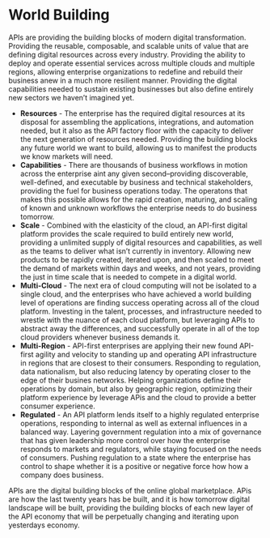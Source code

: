 # World Building
APIs are providing the building blocks of modern digital transformation. Providing the reusable, composable, and scalable units of value that are defining digital resources across every industry. Providing the ability to deploy and operate essential services across multiple clouds and multiple regions, allowing enterprise organizations to redefine and rebuild their business anew in a much more resilient manner. Providing the digital capabilities needed to sustain existing businesses but also define entirely new sectors we haven’t imagined yet.

- **Resources** - The enterprise has the required digital resources at its disposal for assembling the applications, integrations, and automation needed, but it also as the API factory floor with the capacity to deliver the next generation of resources needed. Providing the building blocks any future world we want to build, allowing us to manifest the products we know markets will need.
- **Capabilities** - There are thousands of business workflows in motion across the enterprise aint any given second–providing discoverable, well-defined, and executable by business and technical stakeholders, providing the fuel for business operations today. The operatons that makes this possible allows for the rapid creation, maturing, and scaling of known and unknown workflows the enterprise needs to do business tomorrow.
- **Scale** - Combined with the elasticity of the cloud, an API-first digital platform provides the scale required to build entirely new world, providing a unlimited supply of digital resources and capabilities, as well as the teams to deliver what isn’t currently in inventory. Allowing new products to be rapidly created, iterated upon, and then scaled to meet the demand of markets within days and weeks, and not years, providing the just in time scale that is needed to compete in a digital world.
- **Multi-Cloud** - The next era of cloud computing will not be isolated to a single cloud, and the enterprises who have achieved a world building level of operations are finding success operating across all of the cloud platform. Investing in the talent, processes, and infrastructure needed to wrestle with the nuance of each cloud platform, but leveraging APIs to abstract away the differences, and successfully operate in all of the top cloud providers whenever business demands it.
- **Multi-Region** - API-first enterprises are applying their new found API-first agility and velocity to standing up and operating API infrastructure in regions that are closest to their consumers. Responding to regulation, data nationalism, but also reducing latency by operating closer to the edge of their busines networks. Helping organizations define their operations by domain, but also by geographic region, optimizing their platform experience by leverage APis and the cloud to provide a better consumer experience.
- **Regulated** - An API platform lends itself to a highly regulated enterprise operations, responding to internal as well as external influences in a balanced way. Layering government regulation into a mix of governance that has given leadership more control over how the enterprise responds to markets and regulators, while staying focused on the needs of consumers. Pushing regulation to a state where the enterprise has control to shape whether it is a positive or negative force how how a company does business. 

APIs are the digital building blocks of the online global marketplace. APis are how the last twenty years has be built, and it is how tomorrow digital landscape will be built, providing the building blocks of each new layer of the API economy that will be perpetually changing and iterating upon yesterdays economy.
